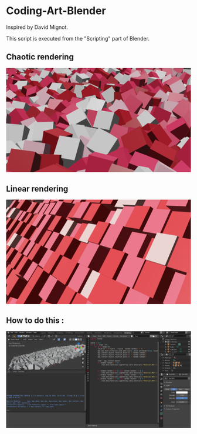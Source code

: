 # Coding-Art-Blender
Inspired by David Mignot.

This script is executed from the "Scripting" part of Blender.

## Chaotic rendering
![Capture](Chaos.png)

## Linear rendering
![Capture](Linear.png)


## How to do this :
![Capture](how.png)
